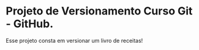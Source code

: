 # Projeto de Versionamento Curso Git - GitHub.
 Esse projeto consta em versionar um livro de receitas! 